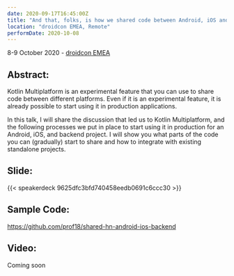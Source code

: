 ```yaml
---
date: 2020-09-17T16:45:00Z
title: "And that, folks, is how we shared code between Android, iOS and the Backend"
location: "droidcon EMEA, Remote"
performDate: 2020-10-08
---
```


8-9 October 2020 - [droidcon EMEA](https://www.online.droidcon.com/emea-speaker/marco-gomiero)

## Abstract:
Kotlin Multiplatform is an experimental feature that you can use to share code between different platforms. Even if it is an experimental feature, it is already possible to start using it in production applications.

In this talk, I will share the discussion that led us to Kotlin Multiplatform, and the following processes we put in place to start using it in production for an Android, iOS, and backend project. I will show you what parts of the code you can (gradually) start to share and how to integrate with existing standalone projects.

## Slide:

{{< speakerdeck 9625dfc3bfd740458eedb0691c6ccc30 >}}

## Sample Code:

https://github.com/prof18/shared-hn-android-ios-backend


## Video:

Coming soon